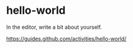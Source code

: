 # hello-world

In the editor, write a bit about yourself.

https://guides.github.com/activities/hello-world/

